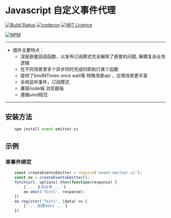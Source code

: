 # Javascript 自定义事件代理
[![Build Status](https://travis-ci.org/szc807414589/event-emitter.svg?branch=master)](https://travis-ci.org/szc807414589/event-emitter)
[![codecov](https://codecov.io/gh/szc807414589/event-emitter/branch/master/graph/badge.svg)](https://codecov.io/gh/szc807414589/event-emitter)
[![MIT Licence](https://badges.frapsoft.com/os/mit/mit.svg?v=103)](https://opensource.org/licenses/mit-license.php)

[![NPM](https://nodei.co/npm/event-emitter-zz.png)](https://nodei.co/npm/event-emitter-zz/)

*****
+ 插件主要特点：
    - 深层嵌套回调函数，以发布订阅模式完全解除了嵌套的问题, 解耦复杂业务逻辑
    - 在不同场景里多个异步同时完成时即执行某个函数
    - 提供了bindNTimes once wait等 特殊场景api ，应用场景更丰富 
    - 全局监听事件，订阅模式
    - 兼容node端 浏览器端
    - 遵循umd规范
*****

## 安装方法
```javascript
    npm install event-emitter-zz
```
## 示例

### 单事件绑定
```javascript
    const createEventsEmitter = require('event-emitter-zz');
    const ee = createEventsEmitter();
    fetch(url, options).then(function(response) {
        {`... 复杂业务 ...`}
        ee.emit('Test1', response);
    })
    ee.register('Test1', (data) => {
        {`... 处理data ...`}
    })

```